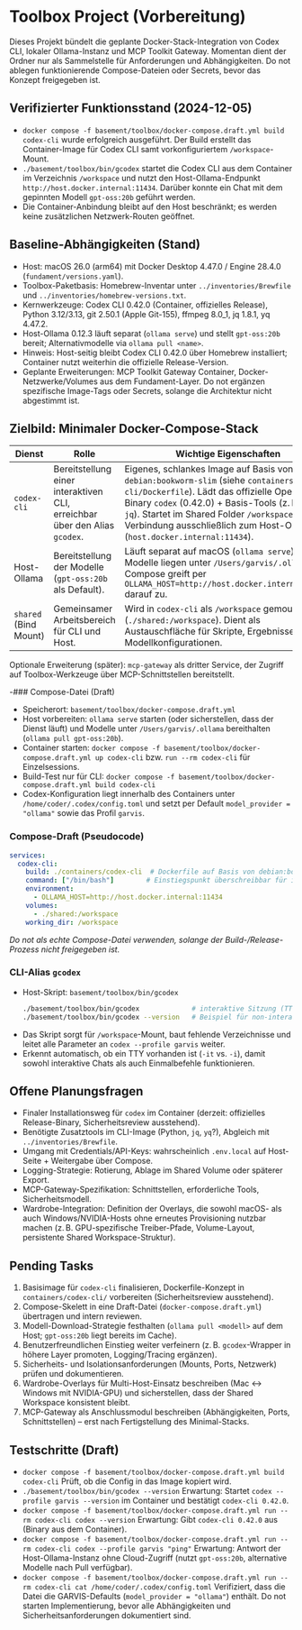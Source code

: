 # Toolbox Project (Vorbereitung)

Dieses Projekt bündelt die geplante Docker-Stack-Integration von Codex CLI, lokaler Ollama-Instanz und MCP Toolkit Gateway.
Momentan dient der Ordner nur als Sammelstelle für Anforderungen und Abhängigkeiten.
Do not ablegen funktionierende Compose-Dateien oder Secrets, bevor das Konzept freigegeben ist.

## Verifizierter Funktionsstand (2024-12-05)
- `docker compose -f basement/toolbox/docker-compose.draft.yml build codex-cli`
  wurde erfolgreich ausgeführt. Der Build erstellt das Container-Image für Codex CLI
  samt vorkonfiguriertem `/workspace`-Mount.
- `./basement/toolbox/bin/gcodex` startet die Codex CLI aus dem Container im Verzeichnis
  `/workspace` und nutzt den Host-Ollama-Endpunkt `http://host.docker.internal:11434`.
  Darüber konnte ein Chat mit dem gepinnten Modell `gpt-oss:20b` geführt werden.
- Die Container-Anbindung bleibt auf den Host beschränkt; es werden keine zusätzlichen
  Netzwerk-Routen geöffnet.

## Baseline-Abhängigkeiten (Stand)
- Host: macOS 26.0 (arm64) mit Docker Desktop 4.47.0 / Engine 28.4.0 (`fundament/versions.yaml`).
- Toolbox-Paketbasis: Homebrew-Inventar unter `../inventories/Brewfile` und `../inventories/homebrew-versions.txt`.
- Kernwerkzeuge: Codex CLI 0.42.0 (Container, offizielles Release), Python 3.12/3.13, git 2.50.1 (Apple Git-155), ffmpeg 8.0_1, jq 1.8.1, yq 4.47.2.
- Host-Ollama 0.12.3 läuft separat (`ollama serve`) und stellt `gpt-oss:20b` bereit; Alternativmodelle via `ollama pull <name>`.
- Hinweis: Host-seitig bleibt Codex CLI 0.42.0 über Homebrew installiert; Container nutzt weiterhin die offizielle Release-Version.
- Geplante Erweiterungen: MCP Toolkit Gateway Container, Docker-Netzwerke/Volumes aus dem Fundament-Layer.
Do not ergänzen spezifische Image-Tags oder Secrets, solange die Architektur nicht abgestimmt ist.

## Zielbild: Minimaler Docker-Compose-Stack
| Dienst | Rolle | Wichtige Eigenschaften |
| ------ | ----- | ---------------------- |
| `codex-cli` | Bereitstellung einer interaktiven CLI, erreichbar über den Alias `gcodex`. | Eigenes, schlankes Image auf Basis von `debian:bookworm-slim` (siehe `containers/codex-cli/Dockerfile`). Lädt das offizielle OpenAI-Binary `codex` (0.42.0) + Basis-Tools (z. B. `curl`, `jq`). Startet im Shared Folder `/workspace`. Verbindung ausschließlich zum Host-Ollama (`host.docker.internal:11434`). |
| Host-Ollama | Bereitstellung der Modelle (`gpt-oss:20b` als Default). | Läuft separat auf macOS (`ollama serve`). Modelle liegen unter `/Users/garvis/.ollama`. Compose greift per `OLLAMA_HOST=http://host.docker.internal:11434` darauf zu. |
| `shared` (Bind Mount) | Gemeinsamer Arbeitsbereich für CLI und Host. | Wird in `codex-cli` als `/workspace` gemountet (`./shared:/workspace`). Dient als Austauschfläche für Skripte, Ergebnisse und Modellkonfigurationen. |

Optionale Erweiterung (später): `mcp-gateway` als dritter Service, der Zugriff auf Toolbox-Werkzeuge über MCP-Schnittstellen bereitstellt.

-### Compose-Datei (Draft)
- Speicherort: `basement/toolbox/docker-compose.draft.yml`
- Host vorbereiten: `ollama serve` starten (oder sicherstellen, dass der Dienst läuft) und Modelle unter `/Users/garvis/.ollama` bereithalten (`ollama pull gpt-oss:20b`).
- Container starten: `docker compose -f basement/toolbox/docker-compose.draft.yml up codex-cli` bzw. `run --rm codex-cli` für Einzelsessions.
- Build-Test nur für CLI: `docker compose -f basement/toolbox/docker-compose.draft.yml build codex-cli`
- Codex-Konfiguration liegt innerhalb des Containers unter `/home/coder/.codex/config.toml` und setzt per Default `model_provider = "ollama"` sowie das Profil `garvis`.

### Compose-Draft (Pseudocode)
```yaml
services:
  codex-cli:
    build: ./containers/codex-cli  # Dockerfile auf Basis von debian:bookworm-slim
    command: ["/bin/bash"]        # Einstiegspunkt überschreibbar für interaktive Sessions
    environment:
      - OLLAMA_HOST=http://host.docker.internal:11434
    volumes:
      - ./shared:/workspace
    working_dir: /workspace
```
_Do not als echte Compose-Datei verwenden, solange der Build-/Release-Prozess nicht freigegeben ist._

### CLI-Alias `gcodex`
- Host-Skript: `basement/toolbox/bin/gcodex`
  ```bash
  ./basement/toolbox/bin/gcodex             # interaktive Sitzung (TTY vorausgesetzt)
  ./basement/toolbox/bin/gcodex --version   # Beispiel für non-interaktiven Aufruf
  ```
- Das Skript sorgt für `/workspace`-Mount, baut fehlende Verzeichnisse und leitet alle Parameter an `codex --profile garvis` weiter.
- Erkennt automatisch, ob ein TTY vorhanden ist (`-it` vs. `-i`), damit sowohl interaktive Chats als auch Einmalbefehle funktionieren.

## Offene Planungsfragen
- Finaler Installationsweg für `codex` im Container (derzeit: offizielles Release-Binary, Sicherheitsreview ausstehend).
- Benötigte Zusatztools im CLI-Image (Python, `jq`, `yq`?), Abgleich mit `../inventories/Brewfile`.
- Umgang mit Credentials/API-Keys: wahrscheinlich `.env.local` auf Host-Seite + Weitergabe über Compose.
- Logging-Strategie: Rotierung, Ablage im Shared Volume oder späterer Export.
- MCP-Gateway-Spezifikation: Schnittstellen, erforderliche Tools, Sicherheitsmodell.
- Wardrobe-Integration: Definition der Overlays, die sowohl macOS- als auch Windows/NVIDIA-Hosts ohne erneutes Provisioning nutzbar machen (z. B. GPU-spezifische Treiber-Pfade, Volume-Layout, persistente Shared Workspace-Struktur).

## Pending Tasks
1. Basisimage für `codex-cli` finalisieren, Dockerfile-Konzept in `containers/codex-cli/` vorbereiten (Sicherheitsreview ausstehend).
2. Compose-Skelett in eine Draft-Datei (`docker-compose.draft.yml`) übertragen und intern reviewen.
3. Modell-Download-Strategie festhalten (`ollama pull <modell>` auf dem Host; `gpt-oss:20b` liegt bereits im Cache).
 4. Benutzerfreundlichen Einstieg weiter verfeinern (z. B. `gcodex`-Wrapper in höhere Layer promoten, Logging/Tracing ergänzen).
 5. Sicherheits- und Isolationsanforderungen (Mounts, Ports, Netzwerk) prüfen und dokumentieren.
 6. Wardrobe-Overlays für Multi-Host-Einsatz beschreiben (Mac ↔ Windows mit NVIDIA-GPU) und sicherstellen, dass der Shared Workspace konsistent bleibt.
 7. MCP-Gateway als Anschlussmodul beschreiben (Abhängigkeiten, Ports, Schnittstellen) – erst nach Fertigstellung des Minimal-Stacks.

## Testschritte (Draft)
- `docker compose -f basement/toolbox/docker-compose.draft.yml build codex-cli`
  Prüft, ob die Config in das Image kopiert wird.
- `./basement/toolbox/bin/gcodex --version`
  Erwartung: Startet `codex --profile garvis --version` im Container und bestätigt `codex-cli 0.42.0`.
- `docker compose -f basement/toolbox/docker-compose.draft.yml run --rm codex-cli codex --version`
  Erwartung: Gibt `codex-cli 0.42.0` aus (Binary aus dem Container).
- `docker compose -f basement/toolbox/docker-compose.draft.yml run --rm codex-cli codex --profile garvis "ping"`
  Erwartung: Antwort der Host-Ollama-Instanz ohne Cloud-Zugriff (nutzt `gpt-oss:20b`, alternative Modelle nach Pull verfügbar).
- `docker compose -f basement/toolbox/docker-compose.draft.yml run --rm codex-cli cat /home/coder/.codex/config.toml`
  Verifiziert, dass die Datei die GARVIS-Defaults (`model_provider = "ollama"`) enthält.
Do not starten Implementierung, bevor alle Abhängigkeiten und Sicherheitsanforderungen dokumentiert sind.
